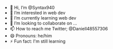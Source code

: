 - 👋 Hi, I’m @Syntax940
- 👀 I’m interested in web dev
- 🌱 I’m currently learning web dev
- 💞️ I’m looking to collaborate on ...
- 📫 How to reach me Twitter; @Daniell48557306
- 😄 Pronouns: he/him
- ⚡ Fun fact: I'm still learning

<!---
Syntax940/Syntax940 is a ✨ special ✨ repository because its `README.md` (this file) appears on your GitHub profile.
You can click the Preview link to take a look at your changes.
--->
